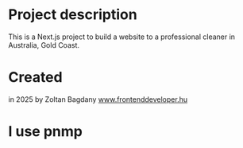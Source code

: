# Project description
This is a Next.js project to build a website to a professional cleaner in Australia, Gold Coast.

# Created
in 2025 by Zoltan Bagdany [www.frontenddeveloper.hu ](https://www.frontenddeveloper.hu/)

# I use pnmp



